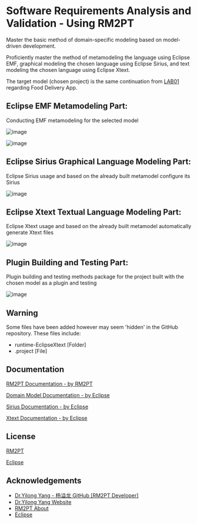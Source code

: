 
# Software Requirements Analysis and Validation - Using RM2PT

Master the basic method of domain-specific modeling based on model-driven development.

Proficiently master the method of metamodeling the language using Eclipse EMF, graphical modeling the chosen language using Eclipse Sirius, and text modeling the chosen language using Eclipse Xtext.

The target model (chosen project) is the same continuation from [LAB01](https://github.com/L23212095-Fawaz-Almutawa/FoodDeliveryApp) regarding Food Delivery App. 
## Eclipse EMF Metamodeling Part:
Conducting EMF metamodeling for the selected model

![image](https://github.com/L23212095-Fawaz-Almutawa/FoodAppDomainModel/assets/148682608/f789ea4f-f843-40ed-a582-243008d58bd7)

![image](https://github.com/L23212095-Fawaz-Almutawa/FoodAppDomainModel/assets/148682608/583b7014-7bf6-43b8-80a6-77e82d49f1c3)


## Eclipse Sirius Graphical Language Modeling Part:
Eclipse Sirius usage and based on the already built metamodel configure its Sirius

![image](https://github.com/L23212095-Fawaz-Almutawa/FoodAppDomainModel/assets/148682608/4575d630-ca71-4e20-9a58-d3e9a6b9b901)

## Eclipse Xtext Textual Language Modeling Part:
Eclipse Xtext usage and based on the already built metamodel automatically generate Xtext files

![image](https://github.com/L23212095-Fawaz-Almutawa/FoodAppDomainModel/assets/148682608/653a305c-8934-4039-9741-62f644b3e725)

## Plugin Building and Testing Part:
Plugin building and testing methods package for the project built with the chosen model as a plugin and testing

![image](https://github.com/L23212095-Fawaz-Almutawa/FoodAppDomainModel/assets/148682608/51e37552-a94d-4294-8fb4-eda6166a22c5)

## Warning
Some files have been added however may seem 'hidden' in the GitHub repository. These files include:
- runtime-EclipseXtext [Folder]
- .project [File]

## Documentation

[RM2PT Documentation - by RM2PT](https://rm2pt.com/doc/dev/eclipsemda)

[Domain Model Documentation - by Eclipse](https://wiki.eclipse.org/Sirius/Tutorials/DomainModelTutorial)

[Sirius Documentation - by Eclipse](https://wiki.eclipse.org/Sirius/Tutorials/StarterTutorial)

[Xtext Documentation - by Eclipse](https://eclipse.dev/Xtext/documentation/102_domainmodelwalkthrough.html)



## License

[RM2PT](https://rm2pt.com/)

[Eclipse](https://www.eclipse.org/legal/epl-2.0/)


## Acknowledgements

 - [Dr.Yilong Yang - 杨溢龙 GitHub [RM2PT Developer]](https://github.com/yylonly)
 - [Dr.Yilong Yang Website](https://yilong.io/)
 - [RM2PT About](https://rm2pt.com/about/)
 - [Eclipse](https://www.eclipse.org/home/whatis/)
